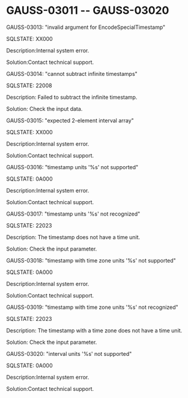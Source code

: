 # GAUSS-03011 -- GAUSS-03020<a name="EN-US_TOPIC_0302073220"></a>

GAUSS-03013: "invalid argument for EncodeSpecialTimestamp"

SQLSTATE: XX000

Description:Internal system error.

Solution:Contact technical support.

GAUSS-03014: "cannot subtract infinite timestamps"

SQLSTATE: 22008

Description: Failed to subtract the infinite timestamp.

Solution: Check the input data.

GAUSS-03015: "expected 2-element interval array"

SQLSTATE: XX000

Description:Internal system error.

Solution:Contact technical support.

GAUSS-03016: "timestamp units '%s' not supported"

SQLSTATE: 0A000

Description:Internal system error.

Solution:Contact technical support.

GAUSS-03017: "timestamp units '%s' not recognized"

SQLSTATE: 22023

Description: The timestamp does not have a time unit.

Solution: Check the input parameter.

GAUSS-03018: "timestamp with time zone units '%s' not supported"

SQLSTATE: 0A000

Description:Internal system error.

Solution:Contact technical support.

GAUSS-03019: "timestamp with time zone units '%s' not recognized"

SQLSTATE: 22023

Description: The timestamp with a time zone does not have a time unit.

Solution: Check the input parameter.

GAUSS-03020: "interval units '%s' not supported"

SQLSTATE: 0A000

Description:Internal system error.

Solution:Contact technical support.

